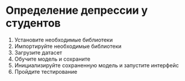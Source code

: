 # Определение депрессии у студентов

1. Установите необходимые библиотеки
2. Импортируйте необходимые библиотеки
3. Загрузите датасет
4. Обучите модель и сохраните
6. Инициализируйте сохраненную модель и запустите интерфейс
7. Пройдите тестирование
